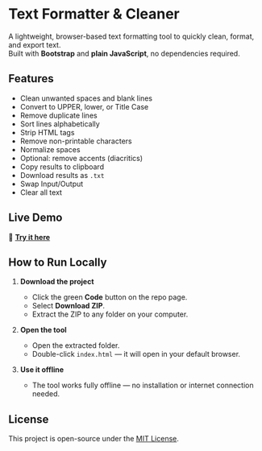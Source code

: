 # Text Formatter & Cleaner

A lightweight, browser-based text formatting tool to quickly clean, format, and export text.  
Built with **Bootstrap** and **plain JavaScript**, no dependencies required.

## Features

- Clean unwanted spaces and blank lines
- Convert to UPPER, lower, or Title Case
- Remove duplicate lines
- Sort lines alphabetically
- Strip HTML tags
- Remove non-printable characters
- Normalize spaces
- Optional: remove accents (diacritics)
- Copy results to clipboard
- Download results as `.txt`
- Swap Input/Output
- Clear all text

## Live Demo

🔗 **[Try it here](https://odsantos.github.io/text-cleaner/)**

## How to Run Locally

1. **Download the project**
   - Click the green **Code** button on the repo page.
   - Select **Download ZIP**.
   - Extract the ZIP to any folder on your computer.

2. **Open the tool**
   - Open the extracted folder.
   - Double-click `index.html` — it will open in your default browser.

3. **Use it offline**
   - The tool works fully offline — no installation or internet connection needed.

## License

This project is open-source under the [MIT License](LICENSE).
